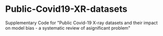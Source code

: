 # Public-Covid19-XR-datasets

Supplementary Code for "Public Covid-19 X-ray datasets and their impact on model bias - a systematic review of asignificant problem"
